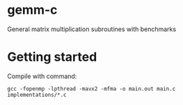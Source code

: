 # gemm-c
General matrix multiplication subroutines with benchmarks

# Getting started

Compile with command:
```
gcc -fopenmp -lpthread -mavx2 -mfma -o main.out main.c implementations/*.c
```

